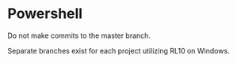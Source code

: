 # Powershell

Do not make commits to the master branch.

Separate branches exist for each project utilizing RL10 on Windows.
